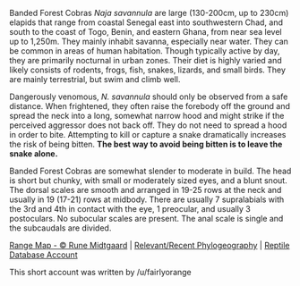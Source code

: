 Banded Forest Cobras *Naja savannula* are large (130-200cm, up to 230cm) elapids that range from coastal Senegal east into southwestern Chad, and south to the coast of Togo, Benin, and eastern Ghana, from near sea level up to 1,250m.  They mainly inhabit savanna, especially near water.  They can be common in areas of human habitation.  Though typically active by day, they are primarily nocturnal in urban zones.  Their diet is highly varied and likely consists of rodents, frogs, fish, snakes, lizards, and small birds.  They are mainly terrestrial, but swim and climb well.

Dangerously venomous, *N. savannula* should only be observed from a safe distance.  When frightened, they often raise the forebody off the ground and spread the neck into a long, somewhat narrow hood and might strike if the perceived aggressor does not back off.  They do not need to spread a hood in order to bite.  Attempting to kill or capture a snake dramatically increases the risk of being bitten.  **The best way to avoid being bitten is to leave the snake alone.**
  
Banded Forest Cobras are somewhat slender to moderate in build.  The head is short but chunky, with small or moderately sized eyes, and a blunt snout.  The dorsal scales are smooth and arranged in 19-25 rows at the neck and usually in 19 (17-21) rows at midbody.  There are usually 7 supralabials with the 3rd and 4th in contact with the eye, 1 preocular, and usually 3 postoculars.  No subocular scales are present.  The anal scale is single and the subcaudals are divided.

[Range Map - © Rune Midtgaard](https://repfocus.dk/maps1/TAX/Serpentes/Elapidae_1/Naja_savannula_map.html)  |  [Relevant/Recent Phylogeography](https://www.mapress.com/zt/article/view/zootaxa.4455.1.3)  |  [Reptile Database Account](https://reptile-database.reptarium.cz/species?genus=Naja&species=savannula)

This short account was written by /u/fairlyorange